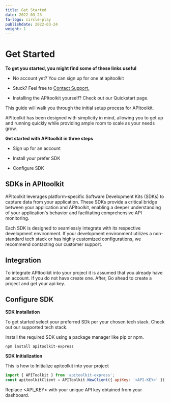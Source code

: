 ```yaml
---
title: Get Started
date: 2022-03-23
fa-logo: circle-play 
publishdate: 2022-03-24
weight: 1
---
```


# Get Started

**To get you started, you might find some of these links useful**

- No account yet? You can sign up for one at apitoolkit

- Stuck? Feel free to [Contact Support.](hello@apitoolkit.io)

- Installing the APItoolkit yourself? Check out our Quickstart page.

This guide will walk you through the initial setup process for APItoolkit.  

APItoolkit has been designed with simplicity in mind, allowing you to get up and running quickly while providing ample room to scale as your needs grow.

**Get started with APItoolkit in three steps**

- Sign up for an account

- Install your prefer SDK
  
- Configure SDK

## SDKs in APItoolkit

APItoolkit leverages platform-specific Software Development Kits (SDKs) to capture data from your application. These SDKs provide a critical bridge between your application and APItoolkit, enabling a deeper understanding of your application's behavior and facilitating comprehensive API monitoring.

Each SDK is designed to seamlessly integrate with its respective development environment. If your development environment utilizes a non-standard tech stack or has highly customized configurations, we recommend contacting our customer support.

## Integration

To integrate APItoolkit into your project it is assumed that you already have an account. If you do not have create one. After, Go ahead to create a project and get your api key. 

## Configure SDK

**SDK Installation**

To get started select your preferred SDk per your chosen tech stack. Check out our supported tech stack.

Install the required SDK using a package manager like pip or npm.

``` js
npm install apitoolkit-express
```
**SDK Initialization**

This is how to Initialize apitoolkit into your project

``` js
import { APIToolkit } from 'apitoolkit-express';
const apitoolkitClient = APIToolkit.NewClient({ apiKey: '<API-KEY>' });
```
Replace <API_KEY> with your unique API key obtained from your dashboard.





